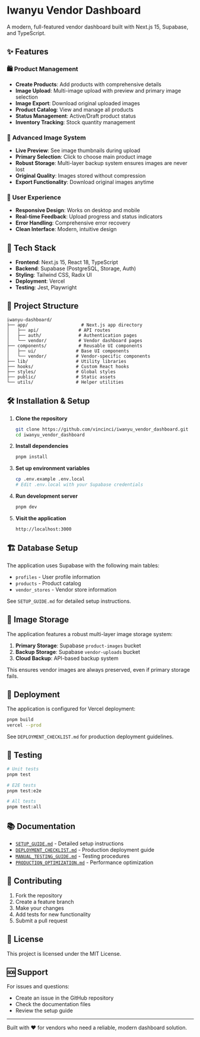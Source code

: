 # Iwanyu Vendor Dashboard

A modern, full-featured vendor dashboard built with Next.js 15, Supabase, and TypeScript.

## ✨ Features

### 🛍️ **Product Management**
- **Create Products**: Add products with comprehensive details
- **Image Upload**: Multi-image upload with preview and primary image selection
- **Image Export**: Download original uploaded images
- **Product Catalog**: View and manage all products
- **Status Management**: Active/Draft product status
- **Inventory Tracking**: Stock quantity management

### 📸 **Advanced Image System**
- **Live Preview**: See image thumbnails during upload
- **Primary Selection**: Click to choose main product image
- **Robust Storage**: Multi-layer backup system ensures images are never lost
- **Original Quality**: Images stored without compression
- **Export Functionality**: Download original images anytime

### 🎯 **User Experience**
- **Responsive Design**: Works on desktop and mobile
- **Real-time Feedback**: Upload progress and status indicators
- **Error Handling**: Comprehensive error recovery
- **Clean Interface**: Modern, intuitive design

## 🚀 Tech Stack

- **Frontend**: Next.js 15, React 18, TypeScript
- **Backend**: Supabase (PostgreSQL, Storage, Auth)
- **Styling**: Tailwind CSS, Radix UI
- **Deployment**: Vercel
- **Testing**: Jest, Playwright

## 📁 Project Structure

```
iwanyu-dashboard/
├── app/                    # Next.js app directory
│   ├── api/               # API routes
│   ├── auth/              # Authentication pages
│   └── vendor/            # Vendor dashboard pages
├── components/            # Reusable UI components
│   ├── ui/               # Base UI components
│   └── vendor/           # Vendor-specific components
├── lib/                  # Utility libraries
├── hooks/                # Custom React hooks
├── styles/               # Global styles
├── public/               # Static assets
└── utils/                # Helper utilities
```

## 🛠️ Installation & Setup

1. **Clone the repository**
   ```bash
   git clone https://github.com/vincinci/iwanyu_vendor_dashboard.git
   cd iwanyu_vendor_dashboard
   ```

2. **Install dependencies**
   ```bash
   pnpm install
   ```

3. **Set up environment variables**
   ```bash
   cp .env.example .env.local
   # Edit .env.local with your Supabase credentials
   ```

4. **Run development server**
   ```bash
   pnpm dev
   ```

5. **Visit the application**
   ```
   http://localhost:3000
   ```

## 🏗️ Database Setup

The application uses Supabase with the following main tables:
- `profiles` - User profile information
- `products` - Product catalog
- `vendor_stores` - Vendor store information

See `SETUP_GUIDE.md` for detailed setup instructions.

## 📸 Image Storage

The application features a robust multi-layer image storage system:

1. **Primary Storage**: Supabase `product-images` bucket
2. **Backup Storage**: Supabase `vendor-uploads` bucket  
3. **Cloud Backup**: API-based backup system

This ensures vendor images are always preserved, even if primary storage fails.

## 🚢 Deployment

The application is configured for Vercel deployment:

```bash
pnpm build
vercel --prod
```

See `DEPLOYMENT_CHECKLIST.md` for production deployment guidelines.

## 🧪 Testing

```bash
# Unit tests
pnpm test

# E2E tests
pnpm test:e2e

# All tests
pnpm test:all
```

## 📚 Documentation

- [`SETUP_GUIDE.md`](./SETUP_GUIDE.md) - Detailed setup instructions
- [`DEPLOYMENT_CHECKLIST.md`](./DEPLOYMENT_CHECKLIST.md) - Production deployment guide
- [`MANUAL_TESTING_GUIDE.md`](./MANUAL_TESTING_GUIDE.md) - Testing procedures
- [`PRODUCTION_OPTIMIZATION.md`](./PRODUCTION_OPTIMIZATION.md) - Performance optimization

## 🤝 Contributing

1. Fork the repository
2. Create a feature branch
3. Make your changes
4. Add tests for new functionality
5. Submit a pull request

## 📄 License

This project is licensed under the MIT License.

## 🆘 Support

For issues and questions:
- Create an issue in the GitHub repository
- Check the documentation files
- Review the setup guide

---

Built with ❤️ for vendors who need a reliable, modern dashboard solution.
